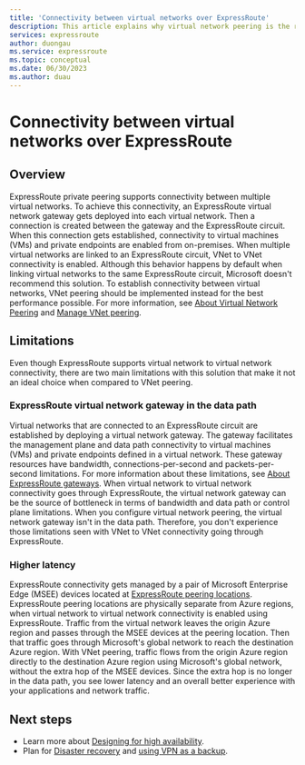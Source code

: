 ```yaml
---
title: 'Connectivity between virtual networks over ExpressRoute'
description: This article explains why virtual network peering is the recommended solution for VNet to VNet connectivity when using ExpressRoute.
services: expressroute
author: duongau
ms.service: expressroute
ms.topic: conceptual
ms.date: 06/30/2023
ms.author: duau
---
```


# Connectivity between virtual networks over ExpressRoute

## Overview

ExpressRoute private peering supports connectivity between multiple virtual networks. To achieve this connectivity, an ExpressRoute virtual network gateway gets deployed into each virtual network. Then a connection is created between the gateway and the ExpressRoute circuit. When this connection gets established, connectivity to virtual machines (VMs) and private endpoints are enabled from on-premises. When multiple virtual networks are linked to an ExpressRoute circuit, VNet to VNet connectivity is enabled. Although this behavior happens by default when linking virtual networks to the same ExpressRoute circuit, Microsoft doesn't recommend this solution. To establish connectivity between virtual networks, VNet peering should be implemented instead for the best performance possible. For more information, see [About Virtual Network Peering](../virtual-network/virtual-network-peering-overview.md) and [Manage VNet peering](../virtual-network/virtual-network-manage-peering.md).

## Limitations

Even though ExpressRoute supports virtual network to virtual network connectivity, there are two main limitations with this solution that make it not an ideal choice when compared to VNet peering.

### ExpressRoute virtual network gateway in the data path

Virtual networks that are connected to an ExpressRoute circuit are established by deploying a virtual network gateway. The gateway facilitates the management plane and data path connectivity to virtual machines (VMs) and private endpoints defined in a virtual network. These gateway resources have bandwidth, connections-per-second and packets-per-second limitations. For more information about these limitations, see [About ExpressRoute gateways](expressroute-about-virtual-network-gateways.md). When virtual network to virtual network connectivity goes through ExpressRoute, the virtual network gateway can be the source of bottleneck in terms of bandwidth and data path or control plane limitations. When you configure virtual network peering, the virtual network gateway isn't in the data path. Therefore, you don't experience those limitations seen with VNet to VNet connectivity going through ExpressRoute.

### Higher latency

ExpressRoute connectivity gets managed by a pair of Microsoft Enterprise Edge (MSEE) devices located at [ExpressRoute peering locations](expressroute-locations-providers.md#expressroute-locations). ExpressRoute peering locations are physically separate from Azure regions, when virtual network to virtual network connectivity is enabled using ExpressRoute. Traffic from the virtual network leaves the origin Azure region and passes through the MSEE devices at the peering location. Then that traffic goes through Microsoft's global network to reach the destination Azure region. With VNet peering, traffic flows from the origin Azure region directly to the destination Azure region using Microsoft's global network, without the extra hop of the MSEE devices. Since the extra hop is no longer in the data path, you see lower latency and an overall better experience with your applications and network traffic.

## Next steps

* Learn more about [Designing for high availability](designing-for-high-availability-with-expressroute.md).
* Plan for [Disaster recovery](designing-for-disaster-recovery-with-expressroute-privatepeering.md) and [using VPN as a backup](use-s2s-vpn-as-backup-for-expressroute-privatepeering.md).
